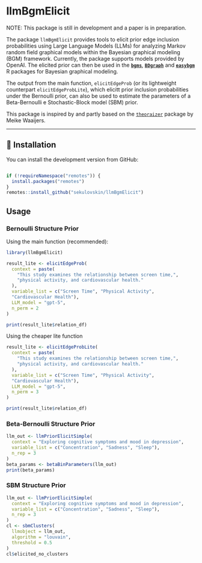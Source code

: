 # llmBgmElicit 

NOTE: This package is still in development and a paper is in preparation.

The package `llmBgmElicit` provides tools to elicit prior edge inclusion probabilities 
using Large Language Models (LLMs) for analyzing Markov random field graphical models 
within the Bayesian graphical modeling (BGM) framework. Currently, the package supports
models provided by OpenAI. The elicited
prior can then be used in the **[`bgms`](https://cran.r-project.org/web/packages/bgms/index.html)**,
**[`BDgraph`](http://cran.r-project.org/web/packages/BDgraph/index.html)** and **[`easybgm`](https://cran.r-project.org/web/packages/easybgm/index.html)**
R packages for Bayesian graphical modeling.

The output from the main function, `elicitEdgeProb` (or its lightweight counterpart `elicitEdgeProbLite`), which elicitt prior inclusion 
probabilities under the Bernoulli prior, can also be used to estimate the parameters of a Beta-Bernoulli
e Stochastic-Block model (SBM) prior.

This package is inspired by and partly based on the [`theoraizer`](https://github.com/MeikeWaaijers/theoraizer) package by Meike Waaijers.

---

## 🚀 Installation

You can install the development version from GitHub:

```r

if (!requireNamespace("remotes")) { 
  install.packages("remotes")   
}   
remotes::install_github("sekulovskin/llmBgmElicit")
```

## Usage

### Bernoulli Structure Prior

Using the main function (recommended):

```r
library(llmBgmElicit)

result_lite <- elicitEdgeProb(
  context = paste(
    "This study examines the relationship between screen time,",
    "physical activity, and cardiovascular health."
  ),
  variable_list = c("Screen Time", "Physical Activity", 
  "Cardiovascular Health"),
  LLM_model = "gpt-5",
  n_perm = 2
)

print(result_lite$relation_df)
```

Using the cheaper lite function

```r
result_lite <- elicitEdgeProbLite(
  context = paste(
    "This study examines the relationship between screen time,",
    "physical activity, and cardiovascular health."
  ),
  variable_list = c("Screen Time", "Physical Activity", 
  "Cardiovascular Health"),
  LLM_model = "gpt-5",
  n_perm = 3
)

print(result_lite$relation_df)
```
### Beta-Bernoulli Structure Prior

```r
llm_out <- llmPriorElicitSimple(
  context = "Exploring cognitive symptoms and mood in depression",
  variable_list = c("Concentration", "Sadness", "Sleep"),
  n_rep = 3
)
beta_params <- betaBinParameters(llm_out)
print(beta_params)
```

### SBM Structure Prior

```r
llm_out <- llmPriorElicitSimple(
  context = "Exploring cognitive symptoms and mood in depression",
  variable_list = c("Concentration", "Sadness", "Sleep"),
  n_rep = 3
)
cl <- sbmClusters(
  llmobject = llm_out,
  algorithm = "louvain",
  threshold = 0.5
)
cl$elicited_no_clusters
```


